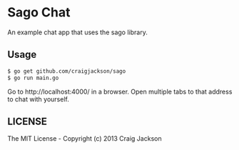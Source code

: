 # Sago Chat

An example chat app that uses the sago library.

## Usage

```sh
$ go get github.com/craigjackson/sago
$ go run main.go
```

Go to http://localhost:4000/ in a browser. Open multiple tabs to that address
to chat with yourself.

## LICENSE

The MIT License - Copyright (c) 2013 Craig Jackson

